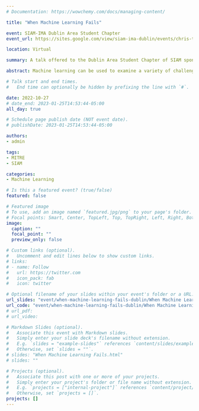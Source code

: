 ```yaml
---
# Documentation: https://wowchemy.com/docs/managing-content/

title: "When Machine Learning Fails"

event: SIAM-IMA Dublin Area Student Chapter
event_url: https://sites.google.com/view/siam-ima-dublin/events/chris-teixeira?authuser=0&pli=1

location: Virtual

summary: A talk offered to the Dublin Area Student Chapter of SIAM sponsored by the SIAM Visiting Lecturer series.

abstract: Machine learning can be used to examine a variety of challenges. However, this brings in a number of risks that can sometimes be overlooked leading towards a disastrous effect. We’ll discuss those risks and what you, as data scientists, can do to help mitigate them.

# Talk start and end times.
#   End time can optionally be hidden by prefixing the line with `#`.

date: 2022-10-27
# date_end: 2023-01-25T14:53:44-05:00
all_day: true

# Schedule page publish date (NOT event date).
# publishDate: 2023-01-25T14:53:44-05:00

authors: 
- admin

tags: 
- MITRE
- SIAM

categories:
- Machine Learning

# Is this a featured event? (true/false)
featured: false

# Featured image
# To use, add an image named `featured.jpg/png` to your page's folder. 
# Focal points: Smart, Center, TopLeft, Top, TopRight, Left, Right, BottomLeft, Bottom, BottomRight.
image:
  caption: ""
  focal_point: ""
  preview_only: false

# Custom links (optional).
#   Uncomment and edit lines below to show custom links.
# links:
# - name: Follow
#   url: https://twitter.com
#   icon_pack: fab
#   icon: twitter

# Optional filename of your slides within your event's folder or a URL.
url_slides: "event/when-machine-learning-fails-dublin/When Machine Learning Fails.html"
url_code: "event/when-machine-learning-fails-dublin/When Machine Learning Fails.qmd"
# url_pdf:
# url_video:

# Markdown Slides (optional).
#   Associate this event with Markdown slides.
#   Simply enter your slide deck's filename without extension.
#   E.g. `slides = "example-slides"` references `content/slides/example-slides.md`.
#   Otherwise, set `slides = ""`.
# slides: "When Machine Learning Fails.html"
# slides: ""

# Projects (optional).
#   Associate this post with one or more of your projects.
#   Simply enter your project's folder or file name without extension.
#   E.g. `projects = ["internal-project"]` references `content/project/deep-learning/index.md`.
#   Otherwise, set `projects = []`.
projects: []
---
```

